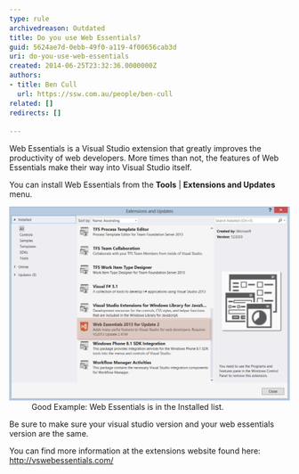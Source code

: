 ```yaml
---
type: rule
archivedreason: Outdated
title: Do you use Web Essentials?
guid: 5624ae7d-0ebb-49f0-a119-4f00656cab3d
uri: do-you-use-web-essentials
created: 2014-06-25T23:32:36.0000000Z
authors:
- title: Ben Cull
  url: https://ssw.com.au/people/ben-cull
related: []
redirects: []

---
```


Web Essentials is a Visual Studio extension that greatly improves the productivity of web developers. More times than not, the features of Web Essentials make their way into Visual Studio itself. 
<!--endintro-->

You can install Web Essentials from the  **Tools** |  **Extensions and Updates** menu.
<dl class="goodImage"><dt><img src="SSW - Rules - Web Essentials.png" alt="SSW - Rules - Web Essentials.png" style="width:600px;"></dt><dd>Good Example: Web Essentials is in the Installed list.</dd></dl>
Be sure to make sure your visual studio version and your web essentials version are the same.

You can find more information at the extensions website found here: http://vswebessentials.com/
